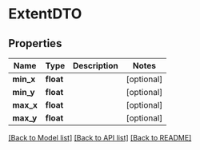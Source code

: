 # ExtentDTO

## Properties
Name | Type | Description | Notes
------------ | ------------- | ------------- | -------------
**min_x** | **float** |  | [optional] 
**min_y** | **float** |  | [optional] 
**max_x** | **float** |  | [optional] 
**max_y** | **float** |  | [optional] 

[[Back to Model list]](../README.md#documentation-for-models) [[Back to API list]](../README.md#documentation-for-api-endpoints) [[Back to README]](../README.md)

